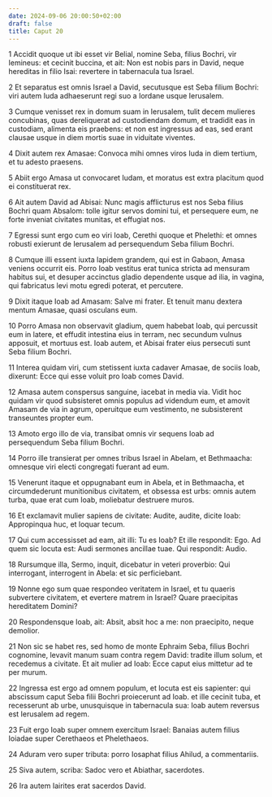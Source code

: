 ```yaml
---
date: 2024-09-06 20:00:50+02:00
draft: false
title: Caput 20
---
```





1 Accidit quoque ut ibi esset vir Belial, nomine Seba, filius Bochri, vir Iemineus: et cecinit buccina, et ait: Non est nobis pars in David, neque hereditas in filio Isai: revertere in tabernacula tua Israel.

2 Et separatus est omnis Israel a David, secutusque est Seba filium Bochri: viri autem Iuda adhaeserunt regi suo a Iordane usque Ierusalem.

3 Cumque venisset rex in domum suam in Ierusalem, tulit decem mulieres concubinas, quas dereliquerat ad custodiendam domum, et tradidit eas in custodiam, alimenta eis praebens: et non est ingressus ad eas, sed erant clausae usque in diem mortis suae in viduitate viventes.

4 Dixit autem rex Amasae: Convoca mihi omnes viros Iuda in diem tertium, et tu adesto praesens.

5 Abiit ergo Amasa ut convocaret Iudam, et moratus est extra placitum quod ei constituerat rex.

6 Ait autem David ad Abisai: Nunc magis afflicturus est nos Seba filius Bochri quam Absalom: tolle igitur servos domini tui, et persequere eum, ne forte inveniat civitates munitas, et effugiat nos.

7 Egressi sunt ergo cum eo viri Ioab, Cerethi quoque et Phelethi: et omnes robusti exierunt de Ierusalem ad persequendum Seba filium Bochri.

8 Cumque illi essent iuxta lapidem grandem, qui est in Gabaon, Amasa veniens occurrit eis. Porro Ioab vestitus erat tunica stricta ad mensuram habitus sui, et desuper accinctus gladio dependente usque ad ilia, in vagina, qui fabricatus levi motu egredi poterat, et percutere.

9 Dixit itaque Ioab ad Amasam: Salve mi frater. Et tenuit manu dextera mentum Amasae, quasi osculans eum.

10 Porro Amasa non observavit gladium, quem habebat Ioab, qui percussit eum in latere, et effudit intestina eius in terram, nec secundum vulnus apposuit, et mortuus est. Ioab autem, et Abisai frater eius persecuti sunt Seba filium Bochri.

11 Interea quidam viri, cum stetissent iuxta cadaver Amasae, de sociis Ioab, dixerunt: Ecce qui esse voluit pro Ioab comes David.

12 Amasa autem conspersus sanguine, iacebat in media via. Vidit hoc quidam vir quod subsisteret omnis populus ad videndum eum, et amovit Amasam de via in agrum, operuitque eum vestimento, ne subsisterent transeuntes propter eum.

13 Amoto ergo illo de via, transibat omnis vir sequens Ioab ad persequendum Seba filium Bochri.

14 Porro ille transierat per omnes tribus Israel in Abelam, et Bethmaacha: omnesque viri electi congregati fuerant ad eum.

15 Venerunt itaque et oppugnabant eum in Abela, et in Bethmaacha, et circumdederunt munitionibus civitatem, et obsessa est urbs: omnis autem turba, quae erat cum Ioab, moliebatur destruere muros.

16 Et exclamavit mulier sapiens de civitate: Audite, audite, dicite Ioab: Appropinqua huc, et loquar tecum.

17 Qui cum accessisset ad eam, ait illi: Tu es Ioab? Et ille respondit: Ego. Ad quem sic locuta est: Audi sermones ancillae tuae. Qui respondit: Audio.

18 Rursumque illa, Sermo, inquit, dicebatur in veteri proverbio: Qui interrogant, interrogent in Abela: et sic perficiebant.

19 Nonne ego sum quae respondeo veritatem in Israel, et tu quaeris subvertere civitatem, et evertere matrem in Israel? Quare praecipitas hereditatem Domini?

20 Respondensque Ioab, ait: Absit, absit hoc a me: non praecipito, neque demolior.

21 Non sic se habet res, sed homo de monte Ephraim Seba, filius Bochri cognomine, levavit manum suam contra regem David: tradite illum solum, et recedemus a civitate. Et ait mulier ad Ioab: Ecce caput eius mittetur ad te per murum.

22 Ingressa est ergo ad omnem populum, et locuta est eis sapienter: qui abscissum caput Seba filii Bochri proiecerunt ad Ioab. et ille cecinit tuba, et recesserunt ab urbe, unusquisque in tabernacula sua: Ioab autem reversus est Ierusalem ad regem.

23 Fuit ergo Ioab super omnem exercitum Israel: Banaias autem filius Ioiadae super Cerethaeos et Phelethaeos.

24 Aduram vero super tributa: porro Iosaphat filius Ahilud, a commentariis.

25 Siva autem, scriba: Sadoc vero et Abiathar, sacerdotes.

26 Ira autem Iairites erat sacerdos David.

